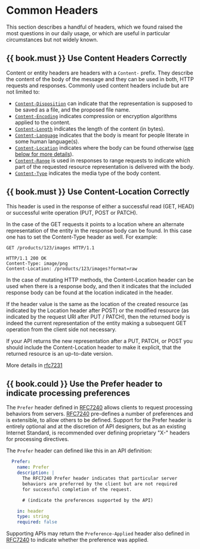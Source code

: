# Common Headers

This section describes a handful of headers, which we found raised the most questions in our daily usage, or which are useful in particular circumstances but not widely known.

## {{ book.must }} Use Content Headers Correctly

Content or entity headers are headers with a `Content-` prefix. They describe the content of the body of the message and
they can be used in both, HTTP requests and responses. Commonly used content headers include but are not limited to:

 - [`Content-Disposition`](https://tools.ietf.org/html/rfc6266) can indicate that the representation is supposed to be saved as a file, and the proposed file name.
 - [`Content-Encoding`](https://tools.ietf.org/html/rfc7231#section-3.1.2.2) indicates compression or encryption algorithms applied to the content.
 - [`Content-Length`](https://tools.ietf.org/html/rfc7230#section-3.3.2) indicates the length of the content (in bytes).
 - [`Content-Language`](https://tools.ietf.org/html/rfc7231#section-3.1.3.2) indicates that the body is meant for people literate in some human language(s).
 - [`Content-Location`](https://tools.ietf.org/html/rfc7231#section-3.1.4.2) indicates where the body can be found otherwise ([see below for more details](#contentlocation)).
 - [`Content-Range`](https://tools.ietf.org/html/rfc7233#section-4.2) is used in responses to range requests to indicate which part of the requested resource representation is delivered with the body.
 - [`Content-Type`](https://tools.ietf.org/html/rfc7231#section-3.1.1.5) indicates the media type of the body content.

## {{ book.must }} Use Content-Location Correctly

This header is used in the response of either a successful read (GET, HEAD) or successful write operation (PUT, POST or PATCH).

In the case of the GET requests it points to a location where an alternate representation of the
entity in the response body can be found. In this case one
has to set the Content-Type header as well. For example:

```http
GET /products/123/images HTTP/1.1

HTTP/1.1 200 OK
Content-Type: image/png
Content-Location: /products/123/images?format=raw
```

In the case of mutating HTTP methods, the Content-Location header can be used when there is a response body,
and then it indicates that the included response body can be found at the location indicated in the header.

If the header value is the same as the location of the created resource (as indicated by the Location header
after POST) or the modified resource (as indicated by the request URI after PUT / PATCH), then the returned
body is indeed the current representation of the entity making a subsequent GET operation from the client side
not necessary.

If your API returns the new representation after a PUT, PATCH, or POST you should include the Content-Location header
to make it explicit, that the returned resource is an up-to-date version.

More details in [rfc7231](https://tools.ietf.org/html/rfc7231#section-3.1.4.2)


## {{ book.could }} Use the Prefer header to indicate processing preferences

The  `Prefer` header defined in [RFC7240](https://tools.ietf.org/html/rfc7240) allows clients to request processing behaviors from servers. [RFC7240](https://tools.ietf.org/html/rfc7240) pre-defines a number of preferences and is extensible, to allow others to be defined. Support for the Prefer header is entirely optional and at the discretion of API designers, but as an existing Internet Standard, is recommended over defining proprietary "X-" headers for processing directives. 

The `Prefer` header can defined like this in an API definition:

```yaml
  Prefer:
    name: Prefer
    description: |
      The RFC7240 Prefer header indicates that particular server 
      behaviors are preferred by the client but are not required 
      for successful completion of the request. 

      # (indicate the preferences supported by the API)

    in: header
    type: string  
    required: false
```

Supporting APIs may return the `Preference-Applied` header also defined in [RFC7240](https://tools.ietf.org/html/rfc7240) to indicate whether the preference was applied.

